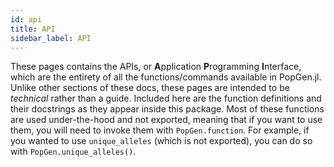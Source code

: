 ```yaml
---
id: api
title: API
sidebar_label: API
---
```


These pages contains the APIs, or **A**pplication **P**rogramming **I**nterface, which are the entirety of all the functions/commands available in PopGen.jl. Unlike other sections of these docs, these pages are intended to be *technical* rather than a guide. Included here are the function definitions and their docstrings as they appear inside this package. Most of these functions are used under-the-hood and not exported, meaning that if you want to use them, you will need to invoke them with `PopGen.function`. For example, if you wanted to use `unique_alleles` (which is not exported), you can do so with `PopGen.unique_alleles()`. 